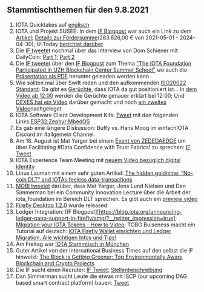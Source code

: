 ## Stammtischthemen für den 9.8.2021

1. IOTA Quicktakes auf [englisch](https://www.youtube.com/watch?v=ENiKRQYYYEY)
2. IOTA und Projekt SUSEE: In dem [IF Blogpost](https://blog.iota.org/the-iota-tangle-selected-as-core-technology-for-susee-to-enable-large-scale-sensor-networks/) war auch ein Link zu dem [Artikel](https://www.energiesystem-forschung.de/news/stromnetze-projekt-susee); [Details zur Fördersumme](https://www.enargus.de/detail/?id=1964466)(283.626,00 € von 2021-05-01 - 2024-04-30); U-Today [berichtet darüber](https://u.today/iotas-tangle-chosen-as-platform-for-revolutionary-smart-energy-project)
3. Die [IF tweetet](https://twitter.com/iota/status/1422577937832980480?s=20) nochmal über das Interview von Dom Schiener mit DailyCoin: [Part 1](https://www.youtube.com/watch?v=-GZhO_ocMCk); [Part 2](https://www.youtube.com/watch?v=Fs-fymGOJ8o)
4. Die [IF tweetet](https://twitter.com/iota/status/1422588128922062856?s=19) über den [IF Blogpost](https://blog.iota.org/the-iota-foundation-participates-in-uzh-blockchain-center-summer-school/) zum Thema ["The IOTA Foundation Participated in UZH Blockchain Center Summer School"](https://blog.iota.org/the-iota-foundation-participates-in-uzh-blockchain-center-summer-school/) wo auch die [Präsentation als PDF](https://files.iota.org/media/IOTA-UZH_Deep_dive_blockchain_summer_school_-July2021.pdf) herunter geleaden werden kann
5. Wie sollten mal über Swift reden und den aufkommenden [ISO20022 Standard](https://www.swift.com/de/node/301056): Da gibt es [Gerüchte](https://twitter.com/_DEXES_/status/1422635131140034560?s=20), dass IOTA da gut positioniert ist... In [dem Video ab 12.00](https://www.youtube.com/watch?v=GL6oIdgeob0) werden die Gerüchte genauer erklärt bei 12:00; Und [DEXES hat ein Video](https://www.youtube.com/watch?v=QUBVWOZb9xY) darüber gemacht und noch [ein zweites Video](https://www.youtube.com/watch?v=BCdlAYqUgOU&feature=youtu.be)nachgeleget
6. IOTA Software Client Development Kits: [Tweet](https://twitter.com/oops_monk/status/1422823815365632003?s=20) mit den folgenden Links:[ESP32](https://github.com/iotaledger/esp32-client-sdk);[Zephyr](https://github.com/iotaledger/zephyr-client-sdk);[MbedOS](https://github.com/iotaledger/iota-mbed-studio)
7. Es gab eine längere Diskussion: Buffy vs. Hans Moog im einfachIOTA Discord im #allgemein Channel.
8. Am 18. August ist Mat Yarger bei einem [Event von ZEDEDAEDGE](https://zededa.com/transform/) um über Facilitating #Data Confidence with Trust Fabrics!
 zu sprechen: [IF Tweet](https://twitter.com/iota/status/1422936020484562954?s=20) 
9. IOTA Experience Team Meeting mit [neuem Video bezüglich digital Identity](https://www.youtube.com/watch?v=cSB48PVI_ec&feature=youtu.be)
10. Linus Lauman mit einem sehr guten Artikel: [The hidden goldmine: “No-coin DLT” and IOTAs feeless data-transactions](https://www.reddit.com/r/CryptoCurrency/comments/oyhntm/the_hidden_goldmine_nocoin_dlt_and_iotas_feeless/?utm_medium=android_app&utm_source=share)
11. [MOBI tweetet](https://twitter.com/dltMOBI/status/1423328613026369539?s=19) darüber, dass Mat Yarger, Jens Lund Nielsen und Dan Simmerman bei ein Community Innovation Lecture über die Arbeit der iota_foundation im Bereich DLT sprechen. Es gibt auch ein [preview video](https://www.youtube.com/watch?v=izPl78vncNI)
12. [Firefly Desktop 1.2.0](https://github.com/iotaledger/firefly/releases/tag/desktop-1.2.0) wurde released
13. Ledger Integration: [IF Blogpost][https://blog.iota.org/announcing-ledger-nano-support-in-firefly/amp/?__twitter_impression=true]; [MIgration your IOTA Tokens - How to Video](https://www.youtube.com/watch?v=cS_-TDhOGu0); TOBG Buiseness macht ein Tutorial auf deutsch: [IOTA Firefly Wallet einrichten und Ledger Migration. Alle wichtigen Infos und Tips!](https://www.youtube.com/watch?v=lmRCwZeDtoc)
14. Am Freitag war [IOTA Stammtisch in München](https://www.meetup.com/de-DE/IOTA-Muc/events/hxtrlsycclbjb/)
15. Guter Artikel von der International Business Times auf den selbst die IF hinweist: [The Block is Getting Greener: Top Environmentally Aware Blockchain and Crypto Projects](https://www.ibtimes.com/block-getting-greener-top-environmentally-aware-blockchain-crypto-projects-3267537)
16. Die IF sucht einen Recruter: [IF Tweet](https://twitter.com/iota/status/1423575123781636096?s=19); [Stellenbeschreibung](https://iota.bamboohr.com/jobs/view.php?id=164&source=aWQ9NA%3D%3D)
17. Dan Simmerman sucht Leute die etwas mit ISCP (our upcoming DAG based smart contract platform) bauen: [Tweet](https://twitter.com/DanSimerman/status/1423958862026010624?s=20)
